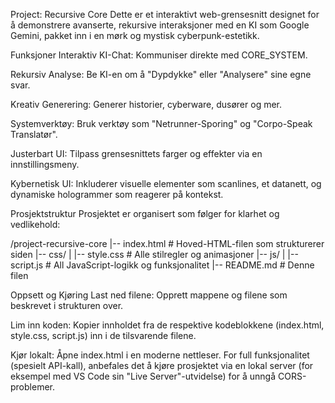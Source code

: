 Project: Recursive Core
Dette er et interaktivt web-grensesnitt designet for å demonstrere avanserte, rekursive interaksjoner med en KI som Google Gemini, pakket inn i en mørk og mystisk cyberpunk-estetikk.

Funksjoner
Interaktiv KI-Chat: Kommuniser direkte med CORE_SYSTEM.

Rekursiv Analyse: Be KI-en om å "Dypdykke" eller "Analysere" sine egne svar.

Kreativ Generering: Generer historier, cyberware, dusører og mer.

Systemverktøy: Bruk verktøy som "Netrunner-Sporing" og "Corpo-Speak Translatør".

Justerbart UI: Tilpass grensesnittets farger og effekter via en innstillingsmeny.

Kybernetisk UI: Inkluderer visuelle elementer som scanlines, et datanett, og dynamiske hologrammer som reagerer på kontekst.

Prosjektstruktur
Prosjektet er organisert som følger for klarhet og vedlikehold:

/project-recursive-core
|-- index.html      # Hoved-HTML-filen som strukturerer siden
|-- css/
|   |-- style.css   # Alle stilregler og animasjoner
|-- js/
|   |-- script.js   # All JavaScript-logikk og funksjonalitet
|-- README.md       # Denne filen

Oppsett og Kjøring
Last ned filene: Opprett mappene og filene som beskrevet i strukturen over.

Lim inn koden: Kopier innholdet fra de respektive kodeblokkene (index.html, style.css, script.js) inn i de tilsvarende filene.

Kjør lokalt: Åpne index.html i en moderne nettleser. For full funksjonalitet (spesielt API-kall), anbefales det å kjøre prosjektet via en lokal server (for eksempel med VS Code sin "Live Server"-utvidelse) for å unngå CORS-problemer.
